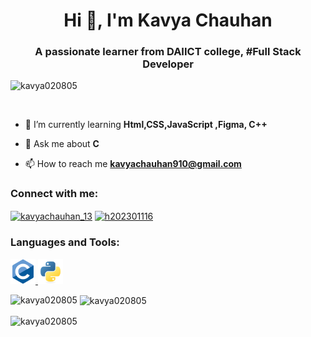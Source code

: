 <h1 align="center">Hi 👋, I'm Kavya Chauhan</h1>
<h3 align="center">A passionate learner from DAIICT college, #Full Stack Developer</h3>

<p align="left"> <img src="https://komarev.com/ghpvc/?username=kavya020805&label=Profile%20views&color=0e75b6&style=flat" alt="kavya020805" /> </p>

<p align="left"> <a href="https://twitter.com/" target="blank"><img src="https://img.shields.io/twitter/follow/?logo=twitter&style=for-the-badge" alt="" /></a> </p>

- 🌱 I’m currently learning **Html,CSS,JavaScript ,Figma, C++**

- 💬 Ask me about **C**

- 📫 How to reach me **kavyachauhan910@gmail.com**

<h3 align="left">Connect with me:</h3>
<p align="left">
<a href="https://instagram.com/kavyachauhan_13" target="blank"><img align="center" src="https://raw.githubusercontent.com/rahuldkjain/github-profile-readme-generator/master/src/images/icons/Social/instagram.svg" alt="kavyachauhan_13" height="30" width="40" /></a>
<a href="https://www.hackerrank.com/h202301116" target="blank"><img align="center" src="https://raw.githubusercontent.com/rahuldkjain/github-profile-readme-generator/master/src/images/icons/Social/hackerrank.svg" alt="h202301116" height="30" width="40" /></a>
</p>

<h3 align="left">Languages and Tools:</h3>
<p align="left"> <a href="https://www.cprogramming.com/" target="_blank" rel="noreferrer"> <img src="https://raw.githubusercontent.com/devicons/devicon/master/icons/c/c-original.svg" alt="c" width="40" height="40"/> </a> <a href="https://www.python.org" target="_blank" rel="noreferrer"> <img src="https://raw.githubusercontent.com/devicons/devicon/master/icons/python/python-original.svg" alt="python" width="40" height="40"/> </a> </p>

<p><img align="left" src="https://github-readme-stats.vercel.app/api/top-langs?username=kavya020805&show_icons=true&locale=en&layout=compact" alt="kavya020805" /></p>

<p>&nbsp;<img align="center" src="https://github-readme-stats.vercel.app/api?username=kavya020805&show_icons=true&locale=en" alt="kavya020805" /></p>

<p><img align="center" src="https://github-readme-streak-stats.herokuapp.com/?user=kavya020805&" alt="kavya020805" /></p>

